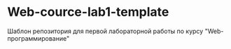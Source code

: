 # Web-cource-lab1-template
Шаблон репозитория для первой лабораторной работы по курсу "Web-программирование"
